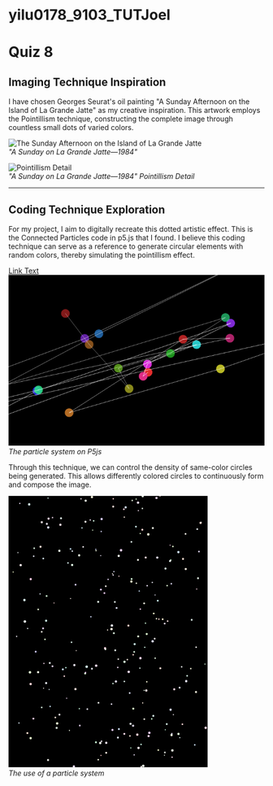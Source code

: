# yilu0178_9103_TUTJoel

# Quiz 8

## Imaging Technique Inspiration
I have chosen Georges Seurat's oil painting "A Sunday Afternoon on the Island of La Grande Jatte" as my creative inspiration. This artwork employs the Pointillism technique, constructing the complete image through countless small dots of varied colors.

![The Sunday Afternoon on the Island of La Grande Jatte](https://www.artic.edu/iiif/2/2d484387-2509-5e8e-2c43-22f9981972eb/full/843,/0/default.jpg)  
*"A Sunday on La Grande Jatte—1984"*

![Pointillism Detail](https://live.staticflickr.com/2548/3780114294_563d24947a_b.jpg)  
*"A Sunday on La Grande Jatte—1984" Pointillism Detail*

---

## Coding Technique Exploration  
For my project, I aim to digitally recreate this dotted artistic effect. This is the Connected Particles code in p5.js that I found. I believe this coding technique can serve as a reference to generate circular elements with random colors, thereby simulating the pointillism effect.

[Link Text](https://p5js.org/examples//classes-and-objects-connected-particles/)
![Sreenshot on partical system](sp250509_003824.png)  
*The particle system on P5js*

Through this technique, we can control the density of same-color circles being generated. This allows differently colored circles to continuously form and compose the image.

![Sreenshot on partical system example](sp250509_002424.png)  
*The use of a particle system*